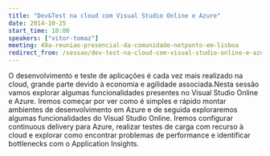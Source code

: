 ```yaml
---
title: "Dev&Test na cloud com Visual Studio Online e Azure"
date: 2014-10-25
start_time: 10:00
speakers: ["vitor-tomaz"]
meeting: 49a-reuniao-presencial-da-comunidade-netponto-em-lisboa
redirect_from: /sessao/dev-test-na-cloud-com-visual-studio-online-e-azure/
---
```


O desenvolvimento e teste de aplicações é cada vez mais realizado na cloud, grande parte devido à economia e agilidade associada.Nesta sessão vamos explorar algumas funcionalidades presentes no Visual Studio Online e Azure.
Iremos começar por ver como é simples e rápido montar ambientes de desenvolvimento em Azure e de seguida exploraremos algumas funcionalidades do Visual Studio Online. Iremos configurar continuous delivery para Azure, realizar testes de carga com recurso à cloud e explorar como encontrar problemas de performance e identificar bottlenecks com o Application Insights.
